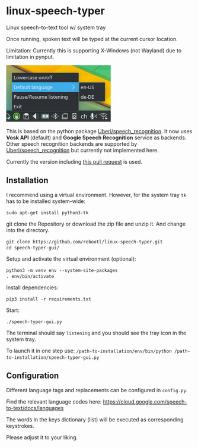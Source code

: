 # linux-speech-typer
Linux speech-to-text tool w/ system tray

Once running, spoken text will be typed at the current cursor location.

Limitation: Currently this is supporting X-Windows (not Wayland) due to limitation in pynput.

![screenshot](screenshot.png)

This is based on the python package [Uberi/speech_recognition](https://github.com/Uberi/speech_recognition). It now uses __Vosk API__ (default) and __Google Speech Recognition__ service as backends. Other speech recognition backends are supported by [Uberi/speech_recognition](https://github.com/Uberi/speech_recognition) but currently not implemented here.

Currently the version including [this pull request](https://github.com/Uberi/speech_recognition/pull/657) is used.

## Installation

I recommend using a virtual environment. However, for the system tray `tk` has to be installed system-wide:

    sudo apt-get install python3-tk

git clone the Repository or download the zip file and unzip it. And change into the directory.

    git clone https://github.com/rebootl/linux-speech-typer.git
    cd speech-typer-gui/

Setup and activate the virtual environment (optional):

    python3 -m venv env --system-site-packages
    . env/bin/activate

Install dependencies:

    pip3 install -r requirements.txt

Start:

    ./speech-typer-gui.py

The terminal should say `listening` and you should see the tray icon in the system tray.

To launch it in one step use: `/path-to-installation/env/bin/python /path-to-installation/speech-typer-gui.py`

## Configuration

Different language tags and replacements can be configured in `config.py`.

Find the relevant language codes here: https://cloud.google.com/speech-to-text/docs/languages

The words in the keys dictionary (list) will be executed as corresponding keystrokes.

Please adjust it to your liking.
